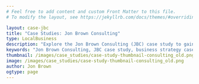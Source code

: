 ```yaml
---
# Feel free to add content and custom Front Matter to this file.
# To modify the layout, see https://jekyllrb.com/docs/themes/#overriding-theme-defaults

layout: case-jbc
title: "Case Studies: Jon Brown Consulting"
type: LocalBusiness
description: "Explore the Jon Brown Consulting (JBC) case study to gain insights into effective business strategies, innovative solutions, and the successful execution of projects in IT services and entrepreneurship." 
keywords: "Jon Brown Consulting, JBC case study, business strategy case study, IT services case study, entrepreneurship case study, business growth examples, Jon Brown EMBA, business success stories, innovative business solutions, IT project execution, case study insights, business challenges solutions, entrepreneurship growth, IT services success, real-world business examples, consulting case study, business problem-solving, IT strategy execution, business development, consulting success stories"
thumbnail: /images/case_studies/case-study-thumbnail-consulting_old.png
image: /images/case_studies/case-study-thumbnail-consulting_old.png
author: Jon Brown
ogtype: page
---
```

